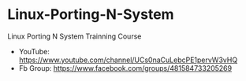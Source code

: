 # Linux-Porting-N-System
Linux Porting N System Trainning Course
- YouTube: https://www.youtube.com/channel/UCs0naCuLebcPE1pervW3vHQ
- Fb Group: https://www.facebook.com/groups/481584733205269
